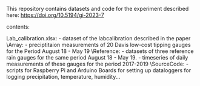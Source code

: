 This repository contains datasets and code for the experiment described here: https://doi.org/10.5194/gi-2023-7

contents:

Lab_calibration.xlsx: - dataset of the labcalibration described in the paper
\Array:               - preciptitaion measurements of 20 Davis low-cost tipping gauges for the Period August 18 - May 19
\Reference:           - datasets of three reference rain gauges for the same period August 18 - May 19. 
                      - timeseries of daily measurements of these gauges for the period 2017-2019
\SourceCode:          - scripts for Raspberry Pi and Arduino Boards for setting up dataloggers for logging precipitation, temperature, humidity...
